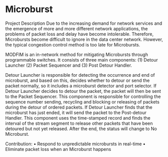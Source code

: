 # Microburst

Project Description
Due to the increasing demand for network services and the emergence of more and more different network applications, the problems of packet loss and delay have become intolerable. Therefore, Microbursts become difficult to ignore in the data center network. However, the typical congestion control method is too late for Microbursts.

MODFIM is an in-network method for mitigating Microbursts through programmable switches. It consists of three main components: (1) Detour Launcher (2) Packet Sequencer and (3) Post Detour Handler.

Detour Launcher is responsible for detecting the occurrence and end of microburst, and based on this, decides whether to detour or send the packet normally, so it includes a microburst detector and port selector. If Detour Launcher decides to detour the packet, the packet will then be sent to the Packet Sequencer. This component is responsible for controlling the sequence number sending, recycling and blocking or releasing of packets during the detour of ordered packets. If Detour Launcher finds that the microburst has just ended, it will send the packet to the Post-detour Handler. This component uses the time-stamped record and finds the interval of the stream segment to release other packets that have been detoured but not yet released. After the end, the status will change to No Microburst.

Contribution:
    • Respond to unpredictable microbursts in real-time
    • Eliminate packet loss when an Microburst happens